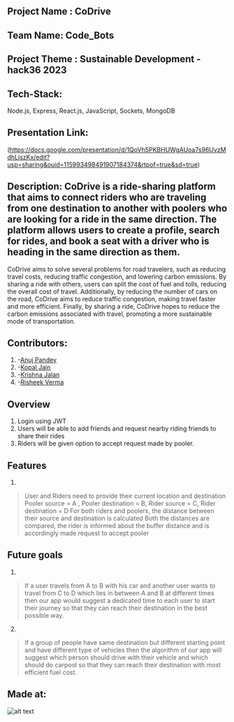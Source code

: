 ## Project Name : CoDrive
## Team Name: Code_Bots
## Project Theme : Sustainable Development - hack36 2023

## Tech-Stack: 
Node.js, Express, React.js, JavaScript, Sockets, MongoDB

## Presentation Link:
(https://docs.google.com/presentation/d/1QoVh5PKBHUWgAUoa7s96UvzMdhLjszKx/edit?usp=sharing&ouid=115993498491907184374&rtpof=true&sd=true)

## Description: CoDrive is a ride-sharing platform that aims to connect riders who are traveling from one destination to another with poolers who are looking for a ride in the same direction. The platform allows users to create a profile, search for rides, and book a seat with a driver who is heading in the same direction as them.
CoDrive aims to solve several problems for road travelers, such as reducing travel costs, reducing traffic congestion, and lowering carbon emissions. By sharing a ride with others, users can split the cost of fuel and tolls, reducing the overall cost of travel. Additionally, by reducing the number of cars on the road, CoDrive aims to reduce traffic congestion, making travel faster and more efficient. Finally, by sharing a ride, CoDrive hopes to reduce the carbon emissions associated with travel, promoting a more sustainable mode of transportation.

## Contributors:

1. -[Anuj Pandey](https://github.com/Anuj-Pandey1)
2. -[Kopal Jain](https://github.com/kopaljain03)
3. -[Krishna Jalan](https://github.com/krishna1214186)
4. -[Risheek Verma](https://github.com/https://github.com/risheekv)

## Overview
1. Login using JWT
2. Users will be able to add friends and request nearby riding friends to share their rides
3. Riders will be given option to accept request made by pooler.

## Features
1.
> User and Riders need to provide their current location and destination
   Pooler source = A , Pooler destination = B, Rider source = C, Rider destination = D
> For both riders and poolers, the distance between their source and destination is calculated
> Both the distances are compared, the rider is informed about the buffer distance and is accordingly made request to accept pooler

## Future goals
1.
> If a user travels from A to B with his car and another user wants to travel 
> from C to D which lies in between A and B at different times then our app would suggest a dedicated time 
> to each user to start their journey so that they can reach their destination in the best possible way.
2.
> 
> If a group of people have same destination but different starting point and have different type of vehicles 
> then the algorithm of our app will suggest which person should drive with their vehicle and which should do carpool so that 
> they can reach their destination with most efficient fuel cost.

## Made at:
![alt text](https://i.postimg.cc/RFFWF4vg/built-at-hack.jpg)


